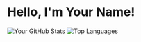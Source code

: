 # Hello, I'm Your Name!
![Your GitHub Stats](https://github-readme-stats.vercel.app/api?username=AsjadButt&show_icons=true&hide_title=true)
![Top Languages](https://github-readme-stats.vercel.app/api/top-langs/?username=AsjadButt&layout=compact)
